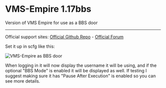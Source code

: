 # VMS-Empire 1.17bbs
Version of VMS Empire for use as a BBS door

***
Official support sites: [Official Github Repo](https://github.com/fstltna/vms-empire) - [Official Forum](https://synchronetbbs.org/index.php/forum/vms-empire) 

Set it up in scfg like this:

![VMS-Empire as BBS door](https://synchronetbbs.org/VMS-Empire_SBBS_Config.png) 

When logging in it will now display the username it will be using, and if the optional "BBS Mode" is enabled it will be displayed as well. If testing I suggest making sure it has "Pause After Execution" is enabled so you can see more details.
